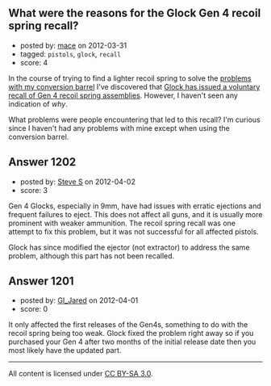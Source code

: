 ## What were the reasons for the Glock Gen 4 recoil spring recall?

- posted by: [mace](https://stackexchange.com/users/-1/163-mace) on 2012-03-31
- tagged: `pistols`, `glock`, `recall`
- score: 4

In the course of trying to find a lighter recoil spring to solve the [problems with my conversion barrel](http://firearms.stackexchange.com/questions/1073/problems-with-lone-wolf-conversion-barrel-in-glock-22) I've discovered that [Glock has issued a voluntary recall of Gen 4 recoil spring assemblies](http://us.glock.com/customer-service/recoil-spring-exchange). However, I haven't seen any indication of *why*.

What problems were people encountering that led to this recall? I'm curious since I haven't had any problems with mine except when using the conversion barrel.


## Answer 1202

- posted by: [Steve S](https://stackexchange.com/users/-1/214-steve-s) on 2012-04-02
- score: 3

Gen 4 Glocks, especially in 9mm, have had issues with erratic ejections and frequent failures to eject.  This does not affect all guns, and it is usually more prominent with weaker ammunition.  The recoil spring recall was one attempt to fix this problem, but it was not successful for all affected pistols.

Glock has since modified the ejector (not extractor) to address the same problem, although this part has not been recalled.


## Answer 1201

- posted by: [GI_Jared](https://stackexchange.com/users/-1/488-gi-jared) on 2012-04-01
- score: 0

It only affected the first releases of the Gen4s, something to do with the recoil spring being too weak. Glock fixed the problem right away so if you purchased your Gen 4 after two months of the initial release date then you most likely have the updated part.



---

All content is licensed under [CC BY-SA 3.0](https://creativecommons.org/licenses/by-sa/3.0/).
